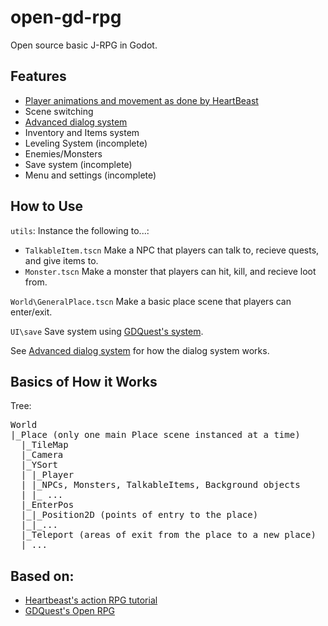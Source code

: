 # open-gd-rpg
Open source basic J-RPG in Godot.

## Features
* [Player animations and movement as done by HeartBeast](https://www.youtube.com/watch?v=mAbG8Oi-SvQ&list=PL9FzW-m48fn2SlrW0KoLT4n5egNdX-W9a&index=1)
* Scene switching
* [Advanced dialog system](https://github.com/QueenChristina/gd_dialog)
* Inventory and Items system
* Leveling System (incomplete)
* Enemies/Monsters
* Save system (incomplete)
* Menu and settings (incomplete)

## How to Use
`utils`:
Instance the following to...:
* `TalkableItem.tscn`
Make a NPC that players can talk to, recieve quests, and give items to.
* `Monster.tscn`
Make a monster that players can hit, kill, and recieve loot from.

`World\GeneralPlace.tscn`
Make a basic place scene that players can enter/exit.

`UI\save`
Save system using [GDQuest's system](https://www.youtube.com/watch?v=ML-hiNytIqE).

See [Advanced dialog system](https://github.com/QueenChristina/gd_dialog) for how the dialog system works.

## Basics of How it Works
Tree:
<pre>
World
|_Place (only one main Place scene instanced at a time)
  |_TileMap
  |_Camera
  |_YSort
  | |_Player
  | |_NPCs, Monsters, TalkableItems, Background objects
  | |_ ...
  |_EnterPos
  |_|_Position2D (points of entry to the place)
  |_|_...
  |_Teleport (areas of exit from the place to a new place)
  |_...
</pre>

## Based on:
* [Heartbeast's action RPG tutorial](https://www.youtube.com/watch?v=mAbG8Oi-SvQ&list=PL9FzW-m48fn2SlrW0KoLT4n5egNdX-W9a&index=1)
* [GDQuest's Open RPG](https://github.com/GDQuest/godot-open-rpg)
